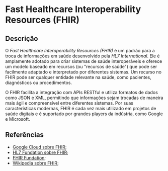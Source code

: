 # Fast Healthcare Interoperability Resources (FHIR)


## Descrição

O *Fast Healthcare Interoperability Resources (FHIR)* é um padrão para a troca de informações em saúde desenvolvido pela *HL7 International*. Ele é amplamente adotado para criar sistemas de saúde interoperáveis e oferece um modelo baseado em recursos (ou "recursos de saúde") que pode ser facilmente adaptado e interpretado por diferentes sistemas. Um recurso no FHIR pode ser qualquer entidade relevante na saúde, como pacientes, diagnósticos ou procedimentos.

O FHIR facilita a integração com APIs RESTful e utiliza formatos de dados como JSON e XML, permitindo que informações sejam trocadas de maneira mais ágil e compreensível entre diferentes sistemas. Por suas características modernas, FHIR é cada vez mais utilizado em projetos de saúde digitais e é suportado por grandes players da indústria, como Google e Microsoft.

## Referências

- [Google Cloud sobre FHIR](https://cloud.google.com/healthcare-api/docs/concepts/fhir?hl=pt-br);
- [HL7 Fundation sobre FHIR](https://hl7.org/fhir/);
- [FHIR Fundation](https://fhir.org/);
- [Wikipedia sobre FHIR](https://en.wikipedia.org/wiki/Fast_Healthcare_Interoperability_Resources);
